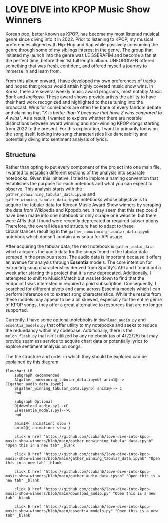 # LOVE DIVE into KPOP Music Show Winners

Korean pop, better known as KPOP, has become my most listened musical genre since diving into it in 2022. Prior to listening to KPOP, my musical preferences aligned with Hip-Hop and Rap while passively consuming the genre through some of my siblings interest in the genre. The group that initiated my launch into the genre was LE SSERAFIM and become a fan at the perfect time, before their 1st full length album. UNFORGIVEN offered something that was fresh, confident, and offered myself a journey to immerse in and learn from. 

From this album onward, I have developed my own preferences of tracks and hoped that groups would attain highly coveted music show wins. In Korea, there are several weekly music award programs, most notably *Music Bank* and *Ingikayo*. These award shows provide artists the ability to have their hard work recognized and highlighted to those tuning into the broadcast. Wins for comebacks are often the bane of every fandom debate and claiming that "*X is better than Y because that have Z wins compared to A wins*". As a result, I wanted to explore whether there are notable distinctions between award winning and non-winning KPOP songs starting from 2022 to the present. For this exploration, I want to primarily focus on the song itself, looking into song characteristics like danceability and potentially diving into sentiment analysis of lyrics.

## Structure

Rather than opting to put every component of the project into one main file, I wanted to establish different sections of the analysis into separate notebooks. Given this initiative, I tried to implore a naming convention that establishes the purpose for each notebook and what you can expect to observe. This analysis starts with the `gather_nonwinning_tabular_data.ipynb` and `gather_winning_tabular_data.ipynb` notebooks whose objective is to acquire the tabular data for Korean Music Award Show winners by scraping the data from Wikipedia and Kpopdb.net. It may seem that this step could have been made into one notebook or only scrape one website, but there were APIs that I found were recently deprecated or required subscriptions. Therefore, the overall idea and structure had to adapt to these circumstances resulting in the `gather_nonwinning_tabular_data.ipynb` notebook which doesn't contain any setup for API usage. 

After acquiring the tabular data, the next notebook is `gather_audio_data` which acquires the audio data for the songs found in the tabular data scraped in the previous steps. The audio data is important because it offers an avenue for analysis through **Essentia** models. The core intention for extracting song characteristics derived from Spotify's API and I found out a week after starting this project that it is now deprecated. Additionally, I attempted to shift to MusicXMatch but was let down to find that the endpoint I was interested in required a paid subscription. Consequently, I searched for different pivots and came across Essentia models which I can perform inference on to extract song characteristics. While the results from these models may appear to be a bit skewed, especially for the entire genre of KPOP songs, they offer a great alternative to resources that are no longer supported.

Currently, I have some optional notebooks in `download_audio.py` and `essentia_models.py` that offer utility to my notebooks and seeks to reduce the redundancy within my codebase. Additionally, there is the `melon_flask.py` that isn't utilized by any notebook (as of 4/22/25) but may provide seamless service to acquire chart data or potentially lyrics to explore sentiment analysis on songs.

The file structure and order in which they should be explored can be explained by this diagram.

```mermaid
flowchart LR
    subgraph Recommended
    A[gather_nonwinning_tabular_data.ipynb] anim1@--> C[gather_audio_data.ipynb]
    B[gather_winning_tabular_data.ipynb] anim2@--> C
    end

    subgraph Optional
    D[download_audio.py]-->C
    E[essentia_models.py]-->C
    end

    anim1@{ animation: slow }
    anim2@{ animation: slow }

    click A href "https://github.com/ccaban6/love-dive-into-kpop-music-show-winners/blob/main/gather_nonwinning_tabular_data.ipynb" "Open this in a new tab" _blank
    
    click B href "https://github.com/ccaban6/love-dive-into-kpop-music-show-winners/blob/main/gather_winning_tabular_data.ipynb" "Open this in a new tab" _blank

    click C href "https://github.com/ccaban6/love-dive-into-kpop-music-show-winners/blob/main/gather_audio_data.ipynb" "Open this is a new tab" _blank

    click D href "https://github.com/ccaban6/love-dive-into-kpop-music-show-winners/blob/main/download_audio.py" "Open this is a new tab" _blank

    click E href "https://github.com/ccaban6/love-dive-into-kpop-music-show-winners/blob/main/essentia_models.py" "Open this is a new tab" _blank
```